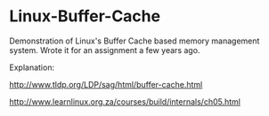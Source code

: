 # Linux-Buffer-Cache
Demonstration of Linux's Buffer Cache based memory management system. Wrote it for an assignment a few years ago. 

Explanation: 

http://www.tldp.org/LDP/sag/html/buffer-cache.html

http://www.learnlinux.org.za/courses/build/internals/ch05.html
